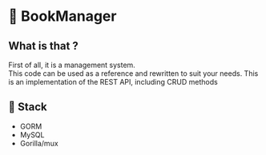 # 📕 BookManager
## What is that ? 

<p>
  First of all, it is a management system.<br>This code can be used as a reference and rewritten to suit your needs. This is an implementation of the REST     API, including CRUD methods
</p>

## 💼 Stack
 <p>
    <ul>
        <li>GORM</li>
        <li>MySQL</li>
        <li>Gorilla/mux</li>
    </ul>
   </p>
